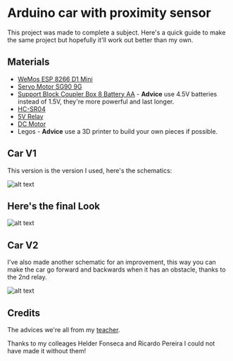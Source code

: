 # Arduino car with proximity sensor

This project was made to complete a subject.
Here's a quick guide to make the same project but hopefully it'll work out better than my own.

## Materials

* [WeMos ESP 8266 D1 Mini](https://pt.aliexpress.com/item/D1-mini-V2-Mini-NodeMcu-4M-bytes-Lua-WIFI-Internet-of-Things-development-board-based-ESP8266/32706031465.html?spm=2114.10010308.1000016.1.uzQEtv&isOrigTitle=true)
* [Servo Motor SG90 9G](https://pt.aliexpress.com/item/1piece-RC-Mini-Micro-9g-Servo-SG90-For-RC-250-450-6CH-Helicopter-Airplane-Aeroplane-Kds/32377810972.html?spm=2114.10010308.1000016.1.48meDR&isOrigTitle=true)
* [Support Block Coupler Box 8 Battery AA](https://pt.aliexpress.com/item/Brand-New-Support-Block-Coupler-Box-8-Battery-AA-Battery-for-RC-Helicopter/32718513575.html?spm=2114.10010308.1000016.1.Xtxpqz&isOrigTitle=true) - **Advice** use 4.5V batteries instead of 1.5V, they're more powerful and last longer.
* [HC-SR04](https://pt.aliexpress.com/item/New-Ultrasonic-Module-HC-SR04-Distance-Measuring-Transducer-Sensor-for-for-Ar/1859102668.html?spm=2114.10010308.1000016.1.925qY2&isOrigTitle=true)
* [5V Relay](https://pt.aliexpress.com/item/5V-Relay-Module-1-Channel-Low-level-for-SCM-Household-Appliance-Control-FREE-SHIPPING-For-Arduino/1885956518.html?spm=2114.10010308.1000016.1.hiWjxJ&isOrigTitle=true)
* [DC Motor](https://pt.aliexpress.com/item/Wholesale-550-Motor-Cooling-Fan-Inside-22000rpm-Strong-Magnetic-Motor-For-DIY-Model-High-Speed-Motor/32377399640.html?spm=2114.10010308.1000016.1.37I7pF&isOrigTitle=true)
* Legos - **Advice** use a 3D printer to build your own pieces if possible.

## Car V1

This version is the version I used, here's the schematics:

![alt text](https://image.prntscr.com/image/R7ADzjfpRzGx1kzc1Bb1ew.png "schematics")

## Here's the final Look

![alt text](https://image.prntscr.com/image/jKP2305NT3mVspkPT6Hrbg.png "Look at this awesome car! To be honest looks just like Wally")


## Car V2

I've also made another schematic for an improvement, this way you can make the car go forward and backwards when it has an obstacle, thanks to the 2nd relay.

![alt text](https://image.prntscr.com/image/NszsmYXKRAK2POzZiLy_DA.png "schematics V2")


## Credits

The advices we're all from my [teacher](https://github.com/mariolpantunes).

Thanks to my colleages Helder Fonseca and Ricardo Pereira I could not have made it without them!
